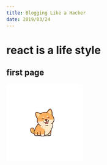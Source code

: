 ```yaml
---
title: Blogging Like a Hacker
date: 2019/03/24
---
```


# react is a life style

## first page

![shiba](static/shiba.png)
